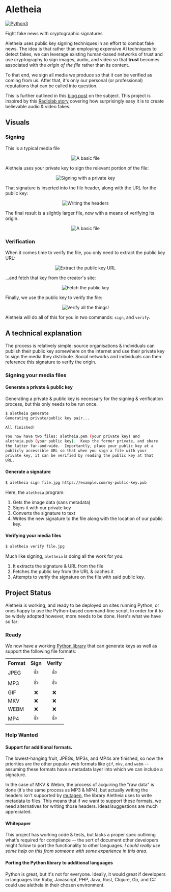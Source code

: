 # Aletheia
[![Python3](https://img.shields.io/pypi/pyversions/aletheia.svg)](https://pypi.org/project/aletheia/)

Fight fake news with cryptographic signatures

Aletheia uses public key signing techniques in an effort to combat fake news.
The idea is that rather than employing expensive AI techniques to detect fakes,
we can leverage existing human-based networks of trust and use cryptography to
sign images, audio, and video so that **trust** becomes associated with the
*origin of the file* rather than its content.

To that end, we sign all media we produce so that it can be verified as coming 
from us.  After that, it's only our personal (or professional) reputations that
can be called into question.

This is further outlined in this [blog post](https://danielquinn.org/blog/public-key-authentication-for-media-files-why-isnt-this-a-thing/)
on the subject.  This project is inspired by this [Radiolab story](http://futureoffakenews.com/videos.html)
covering how surprisingly easy it is to create believable audio & video fakes.

## Visuals

### Signing

This is a typical media file

<p align="center"><img src="presentation/img/diagrams/sign-structure.png" alt="A basic file" /></p>

Aletheia uses your private key to sign the relevant portion of the file:

<p align="center"><img src="presentation/img/diagrams/sign-read.png" alt="Signing with a private key" /></p>

That signature is inserted into the file header, along with the URL for the
public key:

<p align="center"><img src="presentation/img/diagrams/sign-write.png" alt="Writing the headers" /></p>

The final result is a slightly larger file, now with a means of verifying its
origin.

<p align="center"><img src="presentation/img/diagrams/sign-final.png" alt="A basic file" /></p>

### Verification

When it comes time to verify the file, you only need to extract the public key
URL:

<p align="center"><img src="presentation/img/diagrams/verify-extract.png" alt="Extract the public key URL" /></p>

...and fetch that key from the creator's site:

<p align="center"><img src="presentation/img/diagrams/verify-fetch.png" alt="Fetch the public key" /></p>

Finally, we use the public key to verify the file:

<p align="center"><img src="presentation/img/diagrams/verify-final.png" alt="Verify all the things!" /></p>

Aletheia will do all of this for you in two commands: `sign`, and `verify`.


## A technical explanation

The process is relatively simple: source organisations & individuals can
publish their public key somewhere on the internet and use their private key to
sign the media they distribute.  Social networks and individuals can then
reference this signature to verify the origin.

### Signing your media files

#### Generate a private & public key

Generating a private & public key is necessary for the signing & verification
process, but this only needs to be run once.

```bash
$ aletheia generate
Generating private/public key pair...

All finished!

You now have two files: aletheia.pem (your private key) and
aletheia.pub (your public key).  Keep the former private, and share
the latter far-and-wide.  Importantly, place your public key at a
publicly accessible URL so that when you sign a file with your
private key, it can be verified by reading the public key at that
URL.
```

#### Generate a signature

```bash
$ aletheia sign file.jpg https://example.com/my-public-key.pub
```

Here, the `aletheia` program:

1. Gets the image data (sans metadata)
2. Signs it with our private key
3. Converts the signature to text
4. Writes the new signature to the file along with the location of our public
   key.

#### Verifying your media files

```bash
$ aletheia verify file.jpg
```

Much like signing, `aletheia` is doing all the work for you:

1. It extracts the signature & URL from the file
2. Fetches the public key from the URL & caches it
3. Attempts to verify the signature on the file with said public key.


## Project Status

Aletheia is working, and ready to be deployed on sites running Python, or ones
happy to use the Python-based command-line script.  In order for it to be
widely adopted however, more needs to be done.  Here's what we have so far:

### Ready

We now have a working [Python library](https://pypi.org/project/aletheia/) that
can generate keys as well as support the following file formats:

<table style="margin: 0 auto;">
   <tr>
      <th>Format</th>
      <th>Sign</th>
      <th>Verify</th>
   </tr>
   <tr>
      <td>JPEG</td>
      <td align="center">👍</td>
      <td align="center">👍</td>
   </tr>
   <tr>
      <td>MP3</td>
      <td align="center">👍</td>
      <td align="center">👍</td>
   </tr>
   <tr>
      <td>GIF</td>
      <td align="center">❌</td>
      <td align="center">❌</td>
   </tr>
   <tr>
      <td>MKV</td>
      <td align="center">❌</td>
      <td align="center">❌</td>
   </tr>
   <tr>
      <td>WEBM</td>
      <td align="center">❌</td>
      <td align="center">❌</td>
   </tr>
   <tr>
      <td>MP4</td>
      <td align="center">👍</td>
      <td align="center">👍</td>
   </tr>
</table>

### Help Wanted

#### Support for additional formats.

The lowest-hanging fruit, JPEGs, MP3s, and MP4s are finished, so now the
priorities are the other popular web formats like `gif`, `mkv`, and `webm` --
assuming these formats have a metadata layer into which we can include a
signature.

In the case of MKV & Webm, the process of acquiring the "raw data" is done
(it's the same process as MP3 & MP4), but actually writing the headers isn't
supported by [mutagen](https://pypi.org/project/mutagen/), the library Aletheia
uses to write metadata to files.  This means that if we want to support these
formats, we need alternatives for writing those headers.  Ideas/suggestions are
much appreciated.

#### Whitepaper

This project has working code & tests, but lacks a proper spec outlining what's
required for compliance -- the sort of document other developers might follow
to port the functionality to other languages.  *I could really use some help on
this from someone with some experience in this area*.

#### Porting the Python library to additional languages

Python is great, but it's not for everyone.  Ideally, it would great if
developers in languages like Ruby, Javascript, PHP, Java, Rust, Clojure, Go,
and C# could use aletheia in their chosen environment.
